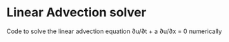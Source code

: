# Linear Advection solver
Code to solve the linear advection equation ∂u/∂t + a ∂u/∂x = 0 numerically
